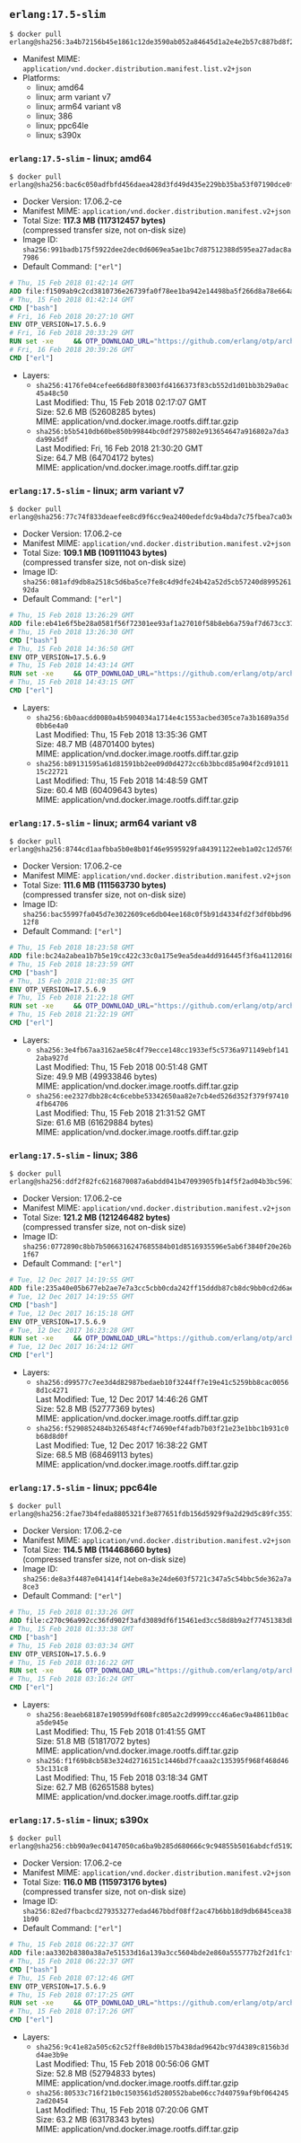 ## `erlang:17.5-slim`

```console
$ docker pull erlang@sha256:3a4b72156b45e1861c12de3590ab052a84645d1a2e4e2b57c887bd8f2d0c9eea
```

-	Manifest MIME: `application/vnd.docker.distribution.manifest.list.v2+json`
-	Platforms:
	-	linux; amd64
	-	linux; arm variant v7
	-	linux; arm64 variant v8
	-	linux; 386
	-	linux; ppc64le
	-	linux; s390x

### `erlang:17.5-slim` - linux; amd64

```console
$ docker pull erlang@sha256:bac6c050adfbfd456daea428d3fd49d435e229bb35ba53f07190dce0facaab9a
```

-	Docker Version: 17.06.2-ce
-	Manifest MIME: `application/vnd.docker.distribution.manifest.v2+json`
-	Total Size: **117.3 MB (117312457 bytes)**  
	(compressed transfer size, not on-disk size)
-	Image ID: `sha256:991badb175f5922dee2dec0d6069ea5ae1bc7d87512388d595ea27adac8a7986`
-	Default Command: `["erl"]`

```dockerfile
# Thu, 15 Feb 2018 01:42:14 GMT
ADD file:f1509ab9c2cd3810736e26739fa0f78ee1ba942e14498ba5f266d8a78e664acc in / 
# Thu, 15 Feb 2018 01:42:14 GMT
CMD ["bash"]
# Fri, 16 Feb 2018 20:27:10 GMT
ENV OTP_VERSION=17.5.6.9
# Fri, 16 Feb 2018 20:33:29 GMT
RUN set -xe 	&& OTP_DOWNLOAD_URL="https://github.com/erlang/otp/archive/OTP-$OTP_VERSION.tar.gz" 	&& OTP_DOWNLOAD_SHA256="70d9d0a08969f4c51c78088f8c6b7da22a4806b1fd258a9fff1408f56553f378" 	&& runtimeDeps=' 		libodbc1 		libssl1.0.0 	' 	&& buildDeps=' 		curl 		ca-certificates 		autoconf 		dpkg-dev 		gcc 		make 		libncurses-dev 		unixodbc-dev 		libssl-dev 	' 	&& apt-get update 	&& apt-get install -y --no-install-recommends $runtimeDeps 	&& apt-get install -y --no-install-recommends $buildDeps 	&& curl -fSL -o otp-src.tar.gz "$OTP_DOWNLOAD_URL" 	&& echo "$OTP_DOWNLOAD_SHA256 otp-src.tar.gz" | sha256sum -c - 	&& mkdir -p /usr/src/otp-src 	&& tar -xzf otp-src.tar.gz -C /usr/src/otp-src --strip-components=1 	&& rm otp-src.tar.gz 	&& cd /usr/src/otp-src 	&& ./otp_build autoconf 	&& gnuArch="$(dpkg-architecture --query DEB_BUILD_GNU_TYPE)" 	&& ./configure --build="$gnuArch" 	&& make -j$(nproc) 	&& make install 	&& find /usr/local -name examples | xargs rm -rf 	&& apt-get purge -y --auto-remove $buildDeps 	&& rm -rf /usr/src/otp-src /var/lib/apt/lists/*
# Fri, 16 Feb 2018 20:39:26 GMT
CMD ["erl"]
```

-	Layers:
	-	`sha256:4176fe04cefee66d80f83003fd4166373f83cb552d1d01bb3b29a0ac45a48c50`  
		Last Modified: Thu, 15 Feb 2018 02:17:07 GMT  
		Size: 52.6 MB (52608285 bytes)  
		MIME: application/vnd.docker.image.rootfs.diff.tar.gzip
	-	`sha256:b5b5410db60be850b99844bc0df2975802e913654647a916802a7da3da99a5df`  
		Last Modified: Fri, 16 Feb 2018 21:30:20 GMT  
		Size: 64.7 MB (64704172 bytes)  
		MIME: application/vnd.docker.image.rootfs.diff.tar.gzip

### `erlang:17.5-slim` - linux; arm variant v7

```console
$ docker pull erlang@sha256:77c74f833deaefee8cd9f6cc9ea2400edefdc9a4bda7c75fbea7ca03edfd51e6
```

-	Docker Version: 17.06.2-ce
-	Manifest MIME: `application/vnd.docker.distribution.manifest.v2+json`
-	Total Size: **109.1 MB (109111043 bytes)**  
	(compressed transfer size, not on-disk size)
-	Image ID: `sha256:081afd9db8a2518c5d6ba5ce7fe8c4d9dfe24b42a52d5cb57240d899526192da`
-	Default Command: `["erl"]`

```dockerfile
# Thu, 15 Feb 2018 13:26:29 GMT
ADD file:eb41e6f5be28a0581f56f72301ee93af1a27010f58b8eb6a759af7d673cc37f8 in / 
# Thu, 15 Feb 2018 13:26:30 GMT
CMD ["bash"]
# Thu, 15 Feb 2018 14:36:50 GMT
ENV OTP_VERSION=17.5.6.9
# Thu, 15 Feb 2018 14:43:14 GMT
RUN set -xe 	&& OTP_DOWNLOAD_URL="https://github.com/erlang/otp/archive/OTP-$OTP_VERSION.tar.gz" 	&& OTP_DOWNLOAD_SHA256="70d9d0a08969f4c51c78088f8c6b7da22a4806b1fd258a9fff1408f56553f378" 	&& runtimeDeps=' 		libodbc1 		libssl1.0.0 	' 	&& buildDeps=' 		curl 		ca-certificates 		autoconf 		dpkg-dev 		gcc 		make 		libncurses-dev 		unixodbc-dev 		libssl-dev 	' 	&& apt-get update 	&& apt-get install -y --no-install-recommends $runtimeDeps 	&& apt-get install -y --no-install-recommends $buildDeps 	&& curl -fSL -o otp-src.tar.gz "$OTP_DOWNLOAD_URL" 	&& echo "$OTP_DOWNLOAD_SHA256 otp-src.tar.gz" | sha256sum -c - 	&& mkdir -p /usr/src/otp-src 	&& tar -xzf otp-src.tar.gz -C /usr/src/otp-src --strip-components=1 	&& rm otp-src.tar.gz 	&& cd /usr/src/otp-src 	&& ./otp_build autoconf 	&& gnuArch="$(dpkg-architecture --query DEB_BUILD_GNU_TYPE)" 	&& ./configure --build="$gnuArch" 	&& make -j$(nproc) 	&& make install 	&& find /usr/local -name examples | xargs rm -rf 	&& apt-get purge -y --auto-remove $buildDeps 	&& rm -rf /usr/src/otp-src /var/lib/apt/lists/*
# Thu, 15 Feb 2018 14:43:15 GMT
CMD ["erl"]
```

-	Layers:
	-	`sha256:6b0aacdd0080a4b5904034a1714e4c1553acbed305ce7a3b1689a35d0bb6e4a0`  
		Last Modified: Thu, 15 Feb 2018 13:35:36 GMT  
		Size: 48.7 MB (48701400 bytes)  
		MIME: application/vnd.docker.image.rootfs.diff.tar.gzip
	-	`sha256:b89131595a61d81591bb2ee09d0d4272cc6b3bbcd85a904f2cd9101115c22721`  
		Last Modified: Thu, 15 Feb 2018 14:48:59 GMT  
		Size: 60.4 MB (60409643 bytes)  
		MIME: application/vnd.docker.image.rootfs.diff.tar.gzip

### `erlang:17.5-slim` - linux; arm64 variant v8

```console
$ docker pull erlang@sha256:8744cd1aafbba5b0e8b01f46e9595929fa84391122eeb1a02c12d5769dd23313
```

-	Docker Version: 17.06.2-ce
-	Manifest MIME: `application/vnd.docker.distribution.manifest.v2+json`
-	Total Size: **111.6 MB (111563730 bytes)**  
	(compressed transfer size, not on-disk size)
-	Image ID: `sha256:bac55997fa045d7e3022609ce6db04ee168c0f5b91d4334fd2f3df0bbd9612f8`
-	Default Command: `["erl"]`

```dockerfile
# Thu, 15 Feb 2018 18:23:58 GMT
ADD file:bc24a2abea1b7b5e19cc422c33c0a175e9ea5dea4dd916445f3f6a41120168bc in / 
# Thu, 15 Feb 2018 18:23:59 GMT
CMD ["bash"]
# Thu, 15 Feb 2018 21:08:35 GMT
ENV OTP_VERSION=17.5.6.9
# Thu, 15 Feb 2018 21:22:18 GMT
RUN set -xe 	&& OTP_DOWNLOAD_URL="https://github.com/erlang/otp/archive/OTP-$OTP_VERSION.tar.gz" 	&& OTP_DOWNLOAD_SHA256="70d9d0a08969f4c51c78088f8c6b7da22a4806b1fd258a9fff1408f56553f378" 	&& runtimeDeps=' 		libodbc1 		libssl1.0.0 	' 	&& buildDeps=' 		curl 		ca-certificates 		autoconf 		dpkg-dev 		gcc 		make 		libncurses-dev 		unixodbc-dev 		libssl-dev 	' 	&& apt-get update 	&& apt-get install -y --no-install-recommends $runtimeDeps 	&& apt-get install -y --no-install-recommends $buildDeps 	&& curl -fSL -o otp-src.tar.gz "$OTP_DOWNLOAD_URL" 	&& echo "$OTP_DOWNLOAD_SHA256 otp-src.tar.gz" | sha256sum -c - 	&& mkdir -p /usr/src/otp-src 	&& tar -xzf otp-src.tar.gz -C /usr/src/otp-src --strip-components=1 	&& rm otp-src.tar.gz 	&& cd /usr/src/otp-src 	&& ./otp_build autoconf 	&& gnuArch="$(dpkg-architecture --query DEB_BUILD_GNU_TYPE)" 	&& ./configure --build="$gnuArch" 	&& make -j$(nproc) 	&& make install 	&& find /usr/local -name examples | xargs rm -rf 	&& apt-get purge -y --auto-remove $buildDeps 	&& rm -rf /usr/src/otp-src /var/lib/apt/lists/*
# Thu, 15 Feb 2018 21:22:19 GMT
CMD ["erl"]
```

-	Layers:
	-	`sha256:3e4fb67aa3162ae58c4f79ecce148cc1933ef5c5736a971149ebf1412aba927d`  
		Last Modified: Thu, 15 Feb 2018 00:51:48 GMT  
		Size: 49.9 MB (49933846 bytes)  
		MIME: application/vnd.docker.image.rootfs.diff.tar.gzip
	-	`sha256:ee2327dbb28c4c6cebbe53342650aa82e7cb4ed526d352f379f974104fb64706`  
		Last Modified: Thu, 15 Feb 2018 21:31:52 GMT  
		Size: 61.6 MB (61629884 bytes)  
		MIME: application/vnd.docker.image.rootfs.diff.tar.gzip

### `erlang:17.5-slim` - linux; 386

```console
$ docker pull erlang@sha256:ddf2f82fc6216870087a6abdd041b47093905fb14f5f2ad04b3bc5961d7e2df4
```

-	Docker Version: 17.06.2-ce
-	Manifest MIME: `application/vnd.docker.distribution.manifest.v2+json`
-	Total Size: **121.2 MB (121246482 bytes)**  
	(compressed transfer size, not on-disk size)
-	Image ID: `sha256:0772890c8bb7b5066316247685584b01d8516935596e5ab6f3840f20e26b1f67`
-	Default Command: `["erl"]`

```dockerfile
# Tue, 12 Dec 2017 14:19:55 GMT
ADD file:235a40e05b677eb2ae7e7a3cc5cbb0cda242ff15dddb87cb8dc9bb0cd2d6aed8 in / 
# Tue, 12 Dec 2017 14:19:55 GMT
CMD ["bash"]
# Tue, 12 Dec 2017 16:15:18 GMT
ENV OTP_VERSION=17.5.6.9
# Tue, 12 Dec 2017 16:23:28 GMT
RUN set -xe 	&& OTP_DOWNLOAD_URL="https://github.com/erlang/otp/archive/OTP-$OTP_VERSION.tar.gz" 	&& OTP_DOWNLOAD_SHA256="70d9d0a08969f4c51c78088f8c6b7da22a4806b1fd258a9fff1408f56553f378" 	&& runtimeDeps=' 		libodbc1 		libssl1.0.0 	' 	&& buildDeps=' 		curl 		ca-certificates 		autoconf 		dpkg-dev 		gcc 		make 		libncurses-dev 		unixodbc-dev 		libssl-dev 	' 	&& apt-get update 	&& apt-get install -y --no-install-recommends $runtimeDeps 	&& apt-get install -y --no-install-recommends $buildDeps 	&& curl -fSL -o otp-src.tar.gz "$OTP_DOWNLOAD_URL" 	&& echo "$OTP_DOWNLOAD_SHA256 otp-src.tar.gz" | sha256sum -c - 	&& mkdir -p /usr/src/otp-src 	&& tar -xzf otp-src.tar.gz -C /usr/src/otp-src --strip-components=1 	&& rm otp-src.tar.gz 	&& cd /usr/src/otp-src 	&& ./otp_build autoconf 	&& gnuArch="$(dpkg-architecture --query DEB_BUILD_GNU_TYPE)" 	&& ./configure --build="$gnuArch" 	&& make -j$(nproc) 	&& make install 	&& find /usr/local -name examples | xargs rm -rf 	&& apt-get purge -y --auto-remove $buildDeps 	&& rm -rf /usr/src/otp-src /var/lib/apt/lists/*
# Tue, 12 Dec 2017 16:24:12 GMT
CMD ["erl"]
```

-	Layers:
	-	`sha256:d99577c7ee3d4d82987bedaeb10f3244ff7e19e41c5259bb8cac00568d1c4271`  
		Last Modified: Tue, 12 Dec 2017 14:46:26 GMT  
		Size: 52.8 MB (52777369 bytes)  
		MIME: application/vnd.docker.image.rootfs.diff.tar.gzip
	-	`sha256:f5290852484b326548f4cf74690ef4fadb7b03f21e23e1bbc1b931c0b68d8d0f`  
		Last Modified: Tue, 12 Dec 2017 16:38:22 GMT  
		Size: 68.5 MB (68469113 bytes)  
		MIME: application/vnd.docker.image.rootfs.diff.tar.gzip

### `erlang:17.5-slim` - linux; ppc64le

```console
$ docker pull erlang@sha256:2fae73b4feda8805321f3e877651fdb156d5929f9a2d29d5c89fc355150231ea
```

-	Docker Version: 17.06.2-ce
-	Manifest MIME: `application/vnd.docker.distribution.manifest.v2+json`
-	Total Size: **114.5 MB (114468660 bytes)**  
	(compressed transfer size, not on-disk size)
-	Image ID: `sha256:de8a3f4487e041414f14ebe8a3e24de603f5721c347a5c54bbc5de362a7a8ce3`
-	Default Command: `["erl"]`

```dockerfile
# Thu, 15 Feb 2018 01:33:26 GMT
ADD file:c270c96a992cc36fd902f3afd3089df6f15461ed3cc58d8b9a2f77451383db39 in / 
# Thu, 15 Feb 2018 01:33:38 GMT
CMD ["bash"]
# Thu, 15 Feb 2018 03:03:34 GMT
ENV OTP_VERSION=17.5.6.9
# Thu, 15 Feb 2018 03:16:22 GMT
RUN set -xe 	&& OTP_DOWNLOAD_URL="https://github.com/erlang/otp/archive/OTP-$OTP_VERSION.tar.gz" 	&& OTP_DOWNLOAD_SHA256="70d9d0a08969f4c51c78088f8c6b7da22a4806b1fd258a9fff1408f56553f378" 	&& runtimeDeps=' 		libodbc1 		libssl1.0.0 	' 	&& buildDeps=' 		curl 		ca-certificates 		autoconf 		dpkg-dev 		gcc 		make 		libncurses-dev 		unixodbc-dev 		libssl-dev 	' 	&& apt-get update 	&& apt-get install -y --no-install-recommends $runtimeDeps 	&& apt-get install -y --no-install-recommends $buildDeps 	&& curl -fSL -o otp-src.tar.gz "$OTP_DOWNLOAD_URL" 	&& echo "$OTP_DOWNLOAD_SHA256 otp-src.tar.gz" | sha256sum -c - 	&& mkdir -p /usr/src/otp-src 	&& tar -xzf otp-src.tar.gz -C /usr/src/otp-src --strip-components=1 	&& rm otp-src.tar.gz 	&& cd /usr/src/otp-src 	&& ./otp_build autoconf 	&& gnuArch="$(dpkg-architecture --query DEB_BUILD_GNU_TYPE)" 	&& ./configure --build="$gnuArch" 	&& make -j$(nproc) 	&& make install 	&& find /usr/local -name examples | xargs rm -rf 	&& apt-get purge -y --auto-remove $buildDeps 	&& rm -rf /usr/src/otp-src /var/lib/apt/lists/*
# Thu, 15 Feb 2018 03:16:24 GMT
CMD ["erl"]
```

-	Layers:
	-	`sha256:8eaeb68187e190599df608fc805a2c2d9999ccc46a6ec9a48611b0aca5de945e`  
		Last Modified: Thu, 15 Feb 2018 01:41:55 GMT  
		Size: 51.8 MB (51817072 bytes)  
		MIME: application/vnd.docker.image.rootfs.diff.tar.gzip
	-	`sha256:f1f69b8cb583e324d2716151c1446bd7fcaaa2c135395f968f468d4653c131c8`  
		Last Modified: Thu, 15 Feb 2018 03:18:34 GMT  
		Size: 62.7 MB (62651588 bytes)  
		MIME: application/vnd.docker.image.rootfs.diff.tar.gzip

### `erlang:17.5-slim` - linux; s390x

```console
$ docker pull erlang@sha256:cbb90a9ec04147050ca6ba9b285d680666c9c94855b5016abdcfd519200150c1
```

-	Docker Version: 17.06.2-ce
-	Manifest MIME: `application/vnd.docker.distribution.manifest.v2+json`
-	Total Size: **116.0 MB (115973176 bytes)**  
	(compressed transfer size, not on-disk size)
-	Image ID: `sha256:82ed7fbacbcd279353277edad467bbdf08ff2ac47b6bb18d9db6845cea381b90`
-	Default Command: `["erl"]`

```dockerfile
# Thu, 15 Feb 2018 06:22:37 GMT
ADD file:aa3302b8380a38a7e51533d16a139a3cc5604bde2e860a555777b2f2d1fc1fec in / 
# Thu, 15 Feb 2018 06:22:37 GMT
CMD ["bash"]
# Thu, 15 Feb 2018 07:12:46 GMT
ENV OTP_VERSION=17.5.6.9
# Thu, 15 Feb 2018 07:17:25 GMT
RUN set -xe 	&& OTP_DOWNLOAD_URL="https://github.com/erlang/otp/archive/OTP-$OTP_VERSION.tar.gz" 	&& OTP_DOWNLOAD_SHA256="70d9d0a08969f4c51c78088f8c6b7da22a4806b1fd258a9fff1408f56553f378" 	&& runtimeDeps=' 		libodbc1 		libssl1.0.0 	' 	&& buildDeps=' 		curl 		ca-certificates 		autoconf 		dpkg-dev 		gcc 		make 		libncurses-dev 		unixodbc-dev 		libssl-dev 	' 	&& apt-get update 	&& apt-get install -y --no-install-recommends $runtimeDeps 	&& apt-get install -y --no-install-recommends $buildDeps 	&& curl -fSL -o otp-src.tar.gz "$OTP_DOWNLOAD_URL" 	&& echo "$OTP_DOWNLOAD_SHA256 otp-src.tar.gz" | sha256sum -c - 	&& mkdir -p /usr/src/otp-src 	&& tar -xzf otp-src.tar.gz -C /usr/src/otp-src --strip-components=1 	&& rm otp-src.tar.gz 	&& cd /usr/src/otp-src 	&& ./otp_build autoconf 	&& gnuArch="$(dpkg-architecture --query DEB_BUILD_GNU_TYPE)" 	&& ./configure --build="$gnuArch" 	&& make -j$(nproc) 	&& make install 	&& find /usr/local -name examples | xargs rm -rf 	&& apt-get purge -y --auto-remove $buildDeps 	&& rm -rf /usr/src/otp-src /var/lib/apt/lists/*
# Thu, 15 Feb 2018 07:17:26 GMT
CMD ["erl"]
```

-	Layers:
	-	`sha256:9c41e82a505c62c52ff8e8d0b157b438dad9642bc97d4389c8156b3dd4ae3b9e`  
		Last Modified: Thu, 15 Feb 2018 00:56:06 GMT  
		Size: 52.8 MB (52794833 bytes)  
		MIME: application/vnd.docker.image.rootfs.diff.tar.gzip
	-	`sha256:80533c716f21b0c1503561d5280552babe06cc7d40759af9bf0642452ad20454`  
		Last Modified: Thu, 15 Feb 2018 07:20:06 GMT  
		Size: 63.2 MB (63178343 bytes)  
		MIME: application/vnd.docker.image.rootfs.diff.tar.gzip
